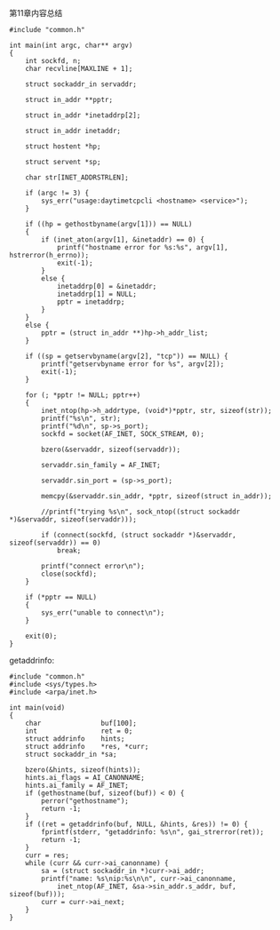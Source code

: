 第11章内容总结

	#include "common.h"
	
	int main(int argc, char** argv)
	{
		int sockfd, n;
		char recvline[MAXLINE + 1];
	
		struct sockaddr_in servaddr;
	
		struct in_addr **pptr;
	
		struct in_addr *inetaddrp[2];
	
		struct in_addr inetaddr;
	
		struct hostent *hp;
	
		struct servent *sp;
	
		char str[INET_ADDRSTRLEN];
	
		if (argc != 3) {
			sys_err("usage:daytimetcpcli <hostname> <service>");
		}
	
		if ((hp = gethostbyname(argv[1])) == NULL)
		{
			if (inet_aton(argv[1], &inetaddr) == 0) {
				printf("hostname error for %s:%s", argv[1], hstrerror(h_errno));
				exit(-1);
			}
			else {
				inetaddrp[0] = &inetaddr;
				inetaddrp[1] = NULL;
				pptr = inetaddrp;
			}
		}
		else {
			pptr = (struct in_addr **)hp->h_addr_list;
		}
	
		if ((sp = getservbyname(argv[2], "tcp")) == NULL) {
			printf("getservbyname error for %s", argv[2]);
			exit(-1);
		}
	
		for (; *pptr != NULL; pptr++)
		{
			inet_ntop(hp->h_addrtype, (void*)*pptr, str, sizeof(str));
			printf("%s\n", str);
			printf("%d\n", sp->s_port);
			sockfd = socket(AF_INET, SOCK_STREAM, 0);
	
			bzero(&servaddr, sizeof(servaddr));
	
			servaddr.sin_family = AF_INET;
	
			servaddr.sin_port = (sp->s_port);
	
			memcpy(&servaddr.sin_addr, *pptr, sizeof(struct in_addr));
	
			//printf("trying %s\n", sock_ntop((struct sockaddr *)&servaddr, sizeof(servaddr)));
	
			if (connect(sockfd, (struct sockaddr *)&servaddr, sizeof(servaddr)) == 0)
				break;
	
			printf("connect error\n");
			close(sockfd);
		}
	
		if (*pptr == NULL)
		{
			sys_err("unable to connect\n");
		}
	
		exit(0);
	}

getaddrinfo:

	#include "common.h"
	#include <sys/types.h>
	#include <arpa/inet.h>
	
	int main(void)
	{
		char               buf[100];
		int                ret = 0;
		struct addrinfo    hints;
		struct addrinfo    *res, *curr;
		struct sockaddr_in *sa;
	
		bzero(&hints, sizeof(hints));
		hints.ai_flags = AI_CANONNAME;
		hints.ai_family = AF_INET;
		if (gethostname(buf, sizeof(buf)) < 0) {
			perror("gethostname");
			return -1;
		}
		if ((ret = getaddrinfo(buf, NULL, &hints, &res)) != 0) {
			fprintf(stderr, "getaddrinfo: %s\n", gai_strerror(ret));
			return -1;
		}
		curr = res;
		while (curr && curr->ai_canonname) {
			sa = (struct sockaddr_in *)curr->ai_addr;
			printf("name: %s\nip:%s\n\n", curr->ai_canonname,
				inet_ntop(AF_INET, &sa->sin_addr.s_addr, buf, sizeof(buf)));
			curr = curr->ai_next;
		}
	}